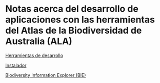 # Notas acerca del desarrollo de aplicaciones con las herramientas del Atlas de la Biodiversidad de Australia (ALA)

[Herramientas de desarrollo](https://github.com/AtlasBiodiversidadCostaRica/notas-desarrollo-ala/tree/master/herramientas)

[Instalador](https://github.com/AtlasBiodiversidadCostaRica/notas-desarrollo-ala/tree/master/instalador)

[Biodiversity Information Explorer (BIE)](https://github.com/AtlasBiodiversidadCostaRica/notas-desarrollo-ala/tree/master/bie)
